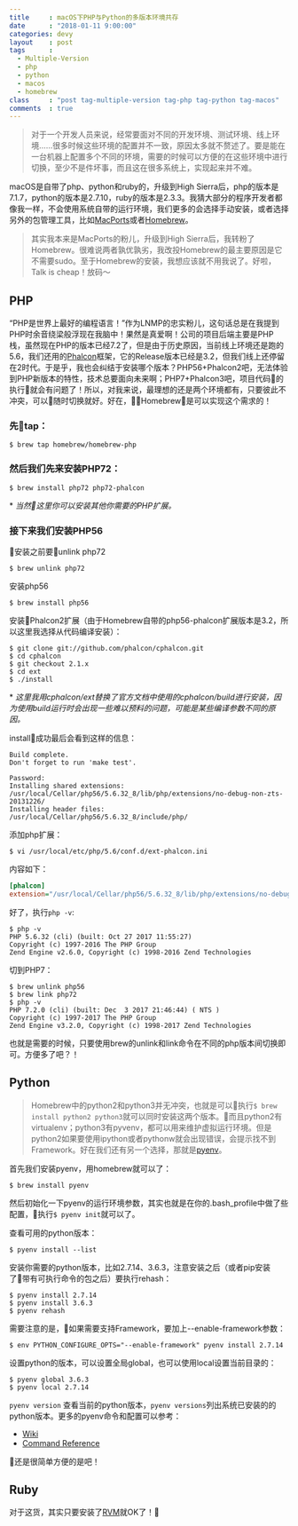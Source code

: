 ```yaml
---
title     : macOS下PHP与Python的多版本环境共存
date      : "2018-01-11 9:00:00"
categories: devy
layout    : post
tags      : 
  - Multiple-Version
  - php
  - python
  - macos
  - homebrew
class     : "post tag-multiple-version tag-php tag-python tag-macos"
comments  : true
---
```


> 对于一个开发人员来说，经常要面对不同的开发环境、测试环境、线上环境……很多时候这些环境的配置并不一致，原因太多就不赘述了。要是能在一台机器上配置多个不同的环境，需要的时候可以方便的在这些环境中进行切换，至少不是件坏事，而且这在很多系统上，实现起来并不难。

<!--more-->

macOS是自带了php、python和ruby的，升级到High Sierra后，php的版本是7.1.7，python的版本是2.7.10，ruby的版本是2.3.3。我猜大部分的程序开发者都像我一样，不会使用系统自带的运行环境，我们更多的会选择手动安装，或者选择另外的包管理工具，比如[MacPorts](https://www.macports.org/)或者[Homebrew](https://brew.sh/)。

> 其实我本来是MacPorts的粉儿，升级到High Sierra后，我转粉了Homebrew。很难说两者孰优孰劣，我改投Homebrew的最主要原因是它不需要sudo。至于Homebrew的安装，我想应该就不用我说了。好啦，Talk is cheap！放码～

## PHP

“PHP是世界上最好的编程语言！”作为LNMP的忠实粉儿，这句话总是在我提到PHP时余音绕梁般浮现在我脑中！果然是真爱啊！公司的项目后端主要是PHP栈，虽然现在PHP的版本已经7.2了，但是由于历史原因，当前线上环境还是跑的5.6，我们还用的[Phalcon](https://phalconphp.com)框架，它的Release版本已经是3.2，但我们线上还停留在2时代。于是乎，我也会纠结于安装哪个版本？PHP56+Phalcon2吧，无法体验到PHP新版本的特性，技术总要面向未来啊；PHP7+Phalcon3吧，项目代码的执行就会有问题了！所以，对我来说，最理想的还是两个环境都有，只要彼此不冲突，可以随时切换就好。好在，Homebrew是可以实现这个需求的！

### 先tap：

```
$ brew tap homebrew/homebrew-php
```

### 然后我们先来安装PHP72：

```
$ brew install php72 php72-phalcon
```

\* *当然这里你可以安装其他你需要的PHP扩展。*

### 接下来我们安装PHP56

安装之前要unlink php72

```
$ brew unlink php72
```

安装php56

```
$ brew install php56
```

安装Phalcon2扩展（由于Homebrew自带的php56-phalcon扩展版本是3.2，所以这里我选择从代码编译安装）：

```
$ git clone git://github.com/phalcon/cphalcon.git
$ cd cphalcon
$ git checkout 2.1.x
$ cd ext
$ ./install 
```

\* *这里我用cphalcon/ext替换了官方文档中使用的cphalcon/build进行安装，因为使用build运行时会出现一些难以预料的问题，可能是某些编译参数不同的原因。*

install成功最后会看到这样的信息：

```
Build complete.
Don't forget to run 'make test'.

Password:
Installing shared extensions:     /usr/local/Cellar/php56/5.6.32_8/lib/php/extensions/no-debug-non-zts-20131226/
Installing header files:           /usr/local/Cellar/php56/5.6.32_8/include/php/
```


添加php扩展：

```
$ vi /usr/local/etc/php/5.6/conf.d/ext-phalcon.ini
```
内容如下：
```ini
[phalcon]
extension="/usr/local/Cellar/php56/5.6.32_8/lib/php/extensions/no-debug-non-zts-20131226/phalcon.so"
```

好了，执行`php -v`:

```
$ php -v
PHP 5.6.32 (cli) (built: Oct 27 2017 11:55:27) 
Copyright (c) 1997-2016 The PHP Group
Zend Engine v2.6.0, Copyright (c) 1998-2016 Zend Technologies
```

切到PHP7：

```
$ brew unlink php56
$ brew link php72
$ php -v
PHP 7.2.0 (cli) (built: Dec  3 2017 21:46:44) ( NTS )
Copyright (c) 1997-2017 The PHP Group
Zend Engine v3.2.0, Copyright (c) 1998-2017 Zend Technologies
```

也就是需要的时候，只要使用brew的unlink和link命令在不同的php版本间切换即可。方便多了吧？！


## Python

> Homebrew中的python2和python3并无冲突，也就是可以执行`$ brew install python2 python3`就可以同时安装这两个版本。而且python2有virtualenv；python3有pyvenv，都可以用来维护虚拟运行环境。但是python2如果要使用ipython或者pythonw就会出现错误，会提示找不到Framework。好在我们还有另一个选择，那就是[pyenv](https://github.com/pyenv/pyenv)。

首先我们安装pyenv，用homebrew就可以了：

```
$ brew install pyenv
```

然后初始化一下pyenv的运行环境参数，其实也就是在你的.bash_profile中做了些配置，执行`$ pyenv init`就可以了。

查看可用的python版本：

```
$ pyenv install --list
```

安装你需要的python版本，比如2.7.14、3.6.3，注意安装之后（或者pip安装了带有可执行命令的包之后）要执行rehash：

```
$ pyenv install 2.7.14
$ pyenv install 3.6.3
$ pyenv rehash
```

需要注意的是，如果需要支持Framework，要加上--enable-framework参数：

```
$ env PYTHON_CONFIGURE_OPTS="--enable-framework" pyenv install 2.7.14
```

设置python的版本，可以设置全局global，也可以使用local设置当前目录的：

```
$ pyenv global 3.6.3
$ pyenv local 2.7.14
```

`pyenv version` 查看当前的python版本，`pyenv versions`列出系统已安装的的python版本。更多的pyenv命令和配置可以参考：

* [Wiki](https://github.com/pyenv/pyenv/wiki)
* [Command Reference](https://github.com/pyenv/pyenv/blob/master/COMMANDS.md)

还是很简单方便的是吧！

## Ruby

对于这货，其实只要安装了[RVM](https://rvm.io/)就OK了！